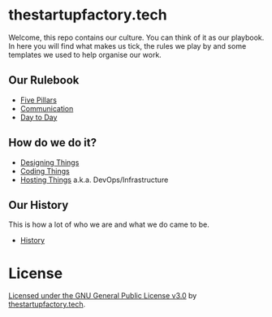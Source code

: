 # thestartupfactory.tech

Welcome, this repo contains our culture. You can think of it as our playbook.  
In here you will find what makes us tick, the rules we play by and some templates we used to help organise our work.  

## Our Rulebook
 - [Five Pillars](five-pillars.md)
 - [Communication](communication.md)
 - [Day to Day](day-to-day.md)

## How do we do it?
 - [Designing Things](design.md)
 - [Coding Things](development.md)
 - [Hosting Things](devops.md) a.k.a. DevOps/Infrastructure

## Our History
This is how a lot of who we are and what we do came to be.  

- [History](history.md)

# License
[Licensed under the GNU General Public License v3.0](LICENSE) by [thestartupfactory.tech](https://thestartupfactory.tech).

